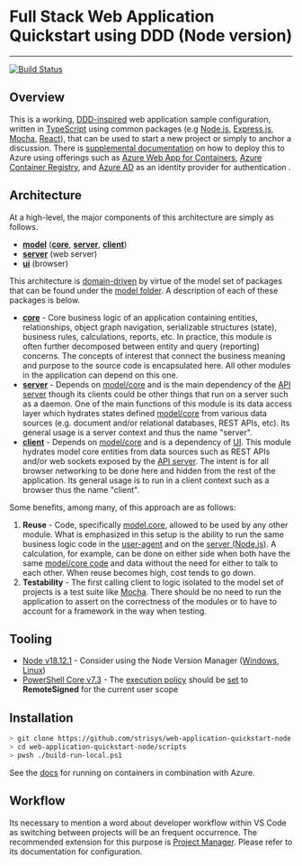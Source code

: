 # Full Stack Web Application Quickstart using DDD (Node version)

---

[![Build Status](https://dev.azure.com/strisys-devops/web-application-quickstart-node/_apis/build/status/strisys.web-application-quickstart-node?branchName=deploy)](https://dev.azure.com/strisys-devops/web-application-quickstart-node/_build/latest?definitionId=8&branchName=deploy)

## Overview

This is a working, [DDD-inspired](https://en.wikipedia.org/wiki/Domain-driven_design) web application sample configuration, written in [TypeScript](https://www.typescriptlang.org/) using common packages (e.g [Node.js](https://nodejs.org), [Express.js](http://expressjs.com/), [Mocha](https://mochajs.org/), [React](https://reactjs.org/)), that can be used to start a new project or simply to anchor a discussion.  There is [supplemental documentation](./docs/azure) on how to deploy this to Azure using offerings such as [Azure Web App for Containers](https://learn.microsoft.com/en-gb/training/modules/deploy-run-container-app-service/), [Azure Container Registry](https://azure.microsoft.com/en-us/products/container-registry/#overview), and [Azure AD](https://learn.microsoft.com/en-ca/azure/active-directory/fundamentals/) as an identity provider for authentication . 

## Architecture

At a high-level, the major components of this architecture are simply as follows.

- [**model**](./src/model) ([**core**](./src/model/core/src), [**server**](./src/model/server/src), [**client**](./src/model/client/src))
- [**server**](./src/server/src) (web server)
- [**ui**](./src/ui/src) (browser)

This architecture is [domain-driven](https://en.wikipedia.org/wiki/Domain-driven_design) by virtue of the model set of packages that can be found under the [model folder](./src/model).   A description of each of these packages is below.

- [**core**](./src/model/core/src) - Core business logic of an application containing entities, relationships, object graph navigation, serializable structures (state), business rules, calculations, reports, etc. In practice, this module is often further decomposed between entity and query (reporting) concerns.  The concepts of interest that connect the business meaning and purpose to the source code is encapsulated here.  All other modules in the application can depend on this one.
- [**server**](./src/model/server/src) - Depends on [model/core](./src/model/core/src) and is the main dependency of the [API server](./src/server) though its clients could be other things that run on a server such as a daemon.  One of the main functions of this module is its data access layer which hydrates states defined [model/core](./src/model/core/src) from various data sources (e.g. document and/or relational databases, REST APIs, etc).  Its general usage is a server context and thus the name "server".  
- [**client**](./src/model/client/src) - Depends on [model/core](./src/model/core/src) and is a dependency of [UI](./src/ui). This module hydrates model core entities from data sources such as REST APIs and/or web sockets exposed by the [API server](./src/server).  The intent is for all browser networking to be done here and hidden from the rest of the application.  Its general usage is to run in a client context such as a browser thus the name "client".  

Some benefits, among many, of this approach are as follows:

1. **Reuse** - Code, specifically [model.core](./src/model/core/src), allowed to be used by any other module.  What is emphasized in this setup is the ability to run the same business logic code in the [user-agent](./src/ui) and on the [server (Node.js)](./src/server).  A calculation, for example, can be done on either side when both have the same [model/core code](./src/model/core/src) and data without the need for either to talk to each other.  When reuse becomes high, cost tends to go down.
2. **Testability** - The first calling client to logic isolated to the model set of projects is a test suite like [Mocha](https://mochajs.org/).  There should be no need to run the application to assert on the correctness of the modules or to have to account for a framework in the way when testing.  

## Tooling

- [Node v18.12.1](https://nodejs.org/download/release/v18.12.1) - Consider using the Node Version Manager ([Windows](https://github.com/coreybutler/nvm-windows/releases), [Linux](https://github.com/nvm-sh/nvm#install--update-script))
- [PowerShell Core v7.3](https://learn.microsoft.com/en-us/powershell/scripting/install/installing-powershell-on-windows?view=powershell-7.3#installing-the-msi-package) - The [execution policy](https://docs.microsoft.com/en-us/powershell/module/microsoft.powershell.core/about/about_execution_policies?view=powershell-7.2#managing-the-execution-policy-with-powershell) should be [set](https://docs.microsoft.com/en-us/powershell/module/microsoft.powershell.security/set-executionpolicy?view=powershell-7.2) to **RemoteSigned** for the current user scope

## Installation

```bash
> git clone https://github.com/strisys/web-application-quickstart-node.git
> cd web-application-quickstart-node/scripts
> pwsh ./build-run-local.ps1
```

See the [docs](./docs/azure) for running on containers in combination with Azure.

## Workflow

Its necessary to mention a word about developer workflow within VS Code as switching between projects will be an frequent occurrence.  The recommended extension for this purpose is [Project Manager](https://marketplace.visualstudio.com/items?itemName=alefragnani.project-manager).  Please refer to its documentation for configuration.

